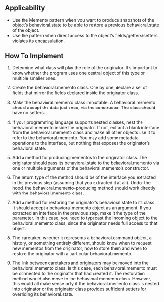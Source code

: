 ## Applicability
- Use the Memento pattern when you want to produce snapshots of the object’s behavioral.state to be able to restore a previous behavioral.state of the object.
- Use the pattern when direct access to the object’s fields/getters/setters violates its encapsulation.

## How To Implement
1. Determine what class will play the role of the originator. It’s important to know whether the program uses one central object of this type or multiple smaller ones.

2. Create the behavioral.memento class. One by one, declare a set of fields that mirror the fields declared inside the originator class.

3. Make the behavioral.memento class immutable. A behavioral.memento should accept the data just once, via the constructor. The class should have no setters.

4. If your programming language supports nested classes, nest the behavioral.memento inside the originator. If not, extract a blank interface from the behavioral.memento class and make all other objects use it to refer to the behavioral.memento. You may add some metadata operations to the interface, but nothing that exposes the originator’s behavioral.state.

5. Add a method for producing mementos to the originator class. The originator should pass its behavioral.state to the behavioral.memento via one or multiple arguments of the behavioral.memento’s constructor.

6. The return type of the method should be of the interface you extracted in the previous step (assuming that you extracted it at all). Under the hood, the behavioral.memento-producing method should work directly with the behavioral.memento class.

7. Add a method for restoring the originator’s behavioral.state to its class. It should accept a behavioral.memento object as an argument. If you extracted an interface in the previous step, make it the type of the parameter. In this case, you need to typecast the incoming object to the behavioral.memento class, since the originator needs full access to that object.

8. The caretaker, whether it represents a behavioral.command object, a history, or something entirely different, should know when to request new mementos from the originator, how to store them and when to restore the originator with a particular behavioral.memento.

9. The link between caretakers and originators may be moved into the behavioral.memento class. In this case, each behavioral.memento must be connected to the originator that had created it. The restoration method would also move to the behavioral.memento class. However, this would all make sense only if the behavioral.memento class is nested into originator or the originator class provides sufficient setters for overriding its behavioral.state.


